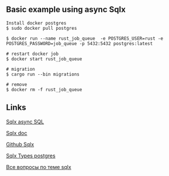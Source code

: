 
## Basic example using async Sqlx

```shell
Install docker postgres
$ sudo docker pull postgres

$ docker run --name rust_job_queue  -e POSTGRES_USER=rust -e POSTGRES_PASSWORD=job_queue -p 5432:5432 postgres:latest
```

```shell
# restart docker job
$ docker start rust_job_queue

# migration
$ cargo run --bin migrations

# remove
$ docker rm -f rust_job_queue
```

## Links
[Sqlx async SQL](https://crates.io/crates/sqlx)

[Sqlx doc](https://docs.rs/sqlx/0.5.9/sqlx/index.html)

[Github Sqlx](https://github.com/launchbadge/sqlx)

[Sqlx Types postgres](https://github.com/launchbadge/sqlx/blob/be189bd11e6bdd14c45c70bdad477e780a82b050/sqlx-core/src/postgres/types/mod.rs)

[Все вопросы по теме sqlx](https://question-it.com/tags/sqlx)